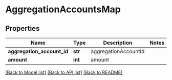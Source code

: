 # AggregationAccountsMap

## Properties
Name | Type | Description | Notes
------------ | ------------- | ------------- | -------------
**aggregation_account_id** | **str** | aggregationAccountId | 
**amount** | **int** | amount | 

[[Back to Model list]](../README.md#documentation-for-models) [[Back to API list]](../README.md#documentation-for-api-endpoints) [[Back to README]](../README.md)


